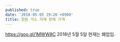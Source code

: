 ```yaml
---
published: true
date: '2018-05-05 19:26 +0900'
title: 창원 가스 자재 판매 가게
---
```

<https://goo.gl/1MWW8C> 2018년 5월 5일 현재는 폐업임.